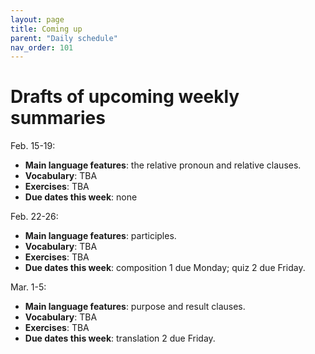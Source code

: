 ```yaml
---
layout: page
title: Coming up
parent: "Daily schedule"
nav_order: 101
---
```


# Drafts of upcoming weekly summaries

Feb. 15-19:


- **Main language features**:  the relative pronoun and relative clauses.
- **Vocabulary**:  TBA
- **Exercises**:  TBA
- **Due dates this week**: none




Feb. 22-26:


- **Main language features**:  participles.
- **Vocabulary**:  TBA
- **Exercises**:  TBA
- **Due dates this week**: composition 1 due Monday; quiz 2 due Friday.



Mar. 1-5:


- **Main language features**:  purpose and result clauses.
- **Vocabulary**:  TBA
- **Exercises**:  TBA
- **Due dates this week**: translation 2 due Friday.